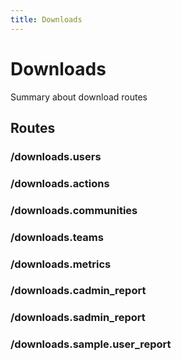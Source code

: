 ```yaml
---
title: Downloads
---
```


# Downloads

Summary about download routes

## Routes

### /downloads.users

### /downloads.actions

### /downloads.communities

### /downloads.teams

### /downloads.metrics

### /downloads.cadmin_report

### /downloads.sadmin_report

### /downloads.sample.user_report
